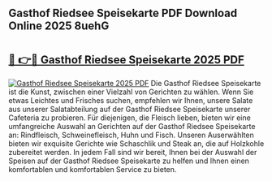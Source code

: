 ## Gasthof Riedsee Speisekarte PDF Download Online 2025 8uehG

# <h2><a href="http://gc70ll.nevu.top/?p=Gasthof+Riedsee+Speisekarte">🔗 👉🔴 Gasthof Riedsee Speisekarte 2025 PDF</a></h2>

[![Gasthof Riedsee Speisekarte 2025 PDF](https://i.imgur.com/dBaPXMq.png)](http://gc70ll.nevu.top/?p=Gasthof+Riedsee+Speisekarte)
Die Gasthof Riedsee Speisekarte ist die Kunst, zwischen einer Vielzahl von Gerichten zu wählen. Wenn Sie etwas Leichtes und Frisches suchen, empfehlen wir Ihnen, unsere Salate aus unserer Salatabteilung auf der Gasthof Riedsee Speisekarte unserer Cafeteria zu probieren. Für diejenigen, die Fleisch lieben, bieten wir eine umfangreiche Auswahl an Gerichten auf der Gasthof Riedsee Speisekarte an: Rindfleisch, Schweinefleisch, Huhn und Fisch. Unseren Auserwählten bieten wir exquisite Gerichte wie Schaschlik und Steak an, die auf Holzkohle zubereitet werden. In jedem Fall sind wir bereit, Ihnen bei der Auswahl der Speisen auf der Gasthof Riedsee Speisekarte zu helfen und Ihnen einen komfortablen und komfortablen Service zu bieten.
